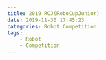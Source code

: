 ```yaml
---
title: 2019 RCJ(RoboCupJunior)
date: 2019-11-30 17:45:23
categories: Robot Competition
tags:
    - Robot
    - Competition
---
```

